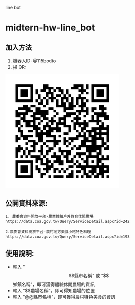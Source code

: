 line bot
# midtern-hw-line_bot
  
 ## 加入方法 
 1. 機器人ID:  @115bodto
 2. 掃 QR:
 
 ![image](https://github.com/xiao-fighting/midtern-hw/blob/master/QRcode.png)
 
## 公開資料來源:
    1. 農委會資料開放平台-農業體驗戶外教育休閒農場
    https://data.coa.gov.tw/Query/ServiceDetail.aspx?id=242

    2.農委會資料開放平台-農村地方美食小吃特色料理
    https://data.coa.gov.tw/Query/ServiceDetail.aspx?id=193

 
 ## 使⽤說明: 
 
* 輸入 "$$縣市名稱" 或 "$$鄉鎮名稱"，即可獲得體驗休閒農場的資訊
* 輸入 "$$農場名稱"，即可得知農場的位置
* 輸入 "@@縣市名稱"，即可獲得農村特色美食的資訊
